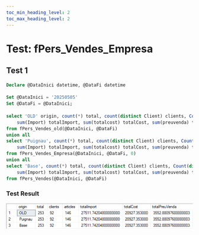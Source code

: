 ```yaml
---
toc_min_heading_level: 2
toc_max_heading_level: 2
---
```

# Test: fPers_Vendes_Empresa

## Test 1

```sql
Declare @DataInici datetime, @DataFi datetime

Set @DataInici = '20250505'
Set @DataFi = @DataInici;

select 'OLD' origin, count(*) total, count(distinct Client) clients, Count(distinct article) articles, 
	sum(Import) totalImport, sum(totalcost) totalCost, sum(preuvenda) totalPreuVenda 
from fPers_Vendes_old(@DataInici, @DataFi)
union all
select 'Puignau', count(*) total, count(distinct Client) clients, Count(distinct article) articles, 
	sum(Import) totalImport, sum(totalcost) totalCost, sum(preuvenda) totalPreuVenda 
from fPers_Vendes_Empresa(@DataInici, @DataFi, 0)
union all
select 'Base', count(*) total, count(distinct Client) clients, Count(distinct article) articles, 
	sum(Import) totalImport, sum(totalcost) totalCost, sum(preuvenda) totalPreuVenda 
from fPers_Vendes(@DataInici, @DataFi)
```

### Test Result

![test_result_fPers_Vendes_Empresa]

[test_result_fPers_Vendes_Empresa]: /puignau-bcn\3394\test_scripts\test_result_fPers_Vendes_Empresa.png
